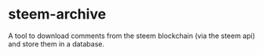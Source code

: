 # steem-archive
A tool to download comments from the steem blockchain (via the steem api) and store them in a database.
